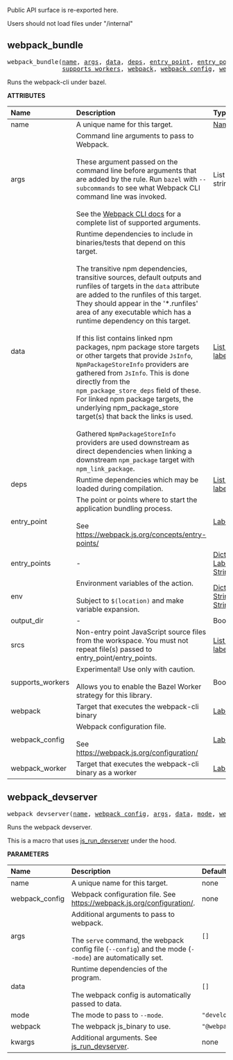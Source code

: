<!-- Generated with Stardoc: http://skydoc.bazel.build -->

Public API surface is re-exported here.

Users should not load files under "/internal"


<a id="webpack_bundle"></a>

## webpack_bundle

<pre>
webpack_bundle(<a href="#webpack_bundle-name">name</a>, <a href="#webpack_bundle-args">args</a>, <a href="#webpack_bundle-data">data</a>, <a href="#webpack_bundle-deps">deps</a>, <a href="#webpack_bundle-entry_point">entry_point</a>, <a href="#webpack_bundle-entry_points">entry_points</a>, <a href="#webpack_bundle-env">env</a>, <a href="#webpack_bundle-output_dir">output_dir</a>, <a href="#webpack_bundle-srcs">srcs</a>,
               <a href="#webpack_bundle-supports_workers">supports_workers</a>, <a href="#webpack_bundle-webpack">webpack</a>, <a href="#webpack_bundle-webpack_config">webpack_config</a>, <a href="#webpack_bundle-webpack_worker">webpack_worker</a>)
</pre>

Runs the webpack-cli under bazel.

**ATTRIBUTES**


| Name  | Description | Type | Mandatory | Default |
| :------------- | :------------- | :------------- | :------------- | :------------- |
| <a id="webpack_bundle-name"></a>name |  A unique name for this target.   | <a href="https://bazel.build/concepts/labels#target-names">Name</a> | required |  |
| <a id="webpack_bundle-args"></a>args |  Command line arguments to pass to Webpack.<br><br>These argument passed on the command line before arguments that are added by the rule. Run <code>bazel</code> with <code>--subcommands</code> to see what Webpack CLI command line was invoked.<br><br>See the [Webpack CLI docs](https://webpack.js.org/api/cli/) for a complete list of supported arguments.   | List of strings | optional | <code>[]</code> |
| <a id="webpack_bundle-data"></a>data |  Runtime dependencies to include in binaries/tests that depend on this target.<br><br>    The transitive npm dependencies, transitive sources, default outputs and runfiles of targets in the <code>data</code> attribute     are added to the runfiles of this target. They should appear in the '*.runfiles' area of any executable which has     a runtime dependency on this target.<br><br>    If this list contains linked npm packages, npm package store targets or other targets that provide <code>JsInfo</code>,     <code>NpmPackageStoreInfo</code> providers are gathered from <code>JsInfo</code>. This is done directly from the     <code>npm_package_store_deps</code> field of these. For linked npm package targets, the underlying npm_package_store     target(s) that back the links is used.<br><br>    Gathered <code>NpmPackageStoreInfo</code> providers are used downstream as direct dependencies when linking a downstream     <code>npm_package</code> target with <code>npm_link_package</code>.   | <a href="https://bazel.build/concepts/labels">List of labels</a> | optional | <code>[]</code> |
| <a id="webpack_bundle-deps"></a>deps |  Runtime dependencies which may be loaded during compilation.   | <a href="https://bazel.build/concepts/labels">List of labels</a> | optional | <code>[]</code> |
| <a id="webpack_bundle-entry_point"></a>entry_point |  The point or points where to start the application bundling process.<br><br>See https://webpack.js.org/concepts/entry-points/   | <a href="https://bazel.build/concepts/labels">Label</a> | optional | <code>None</code> |
| <a id="webpack_bundle-entry_points"></a>entry_points |  -   | <a href="https://bazel.build/rules/lib/dict">Dictionary: Label -> String</a> | optional | <code>{}</code> |
| <a id="webpack_bundle-env"></a>env |  Environment variables of the action.<br><br>        Subject to <code>$(location)</code> and make variable expansion.   | <a href="https://bazel.build/rules/lib/dict">Dictionary: String -> String</a> | optional | <code>{}</code> |
| <a id="webpack_bundle-output_dir"></a>output_dir |  -   | Boolean | optional | <code>False</code> |
| <a id="webpack_bundle-srcs"></a>srcs |  Non-entry point JavaScript source files from the workspace. You must not repeat file(s) passed to entry_point/entry_points.   | <a href="https://bazel.build/concepts/labels">List of labels</a> | optional | <code>[]</code> |
| <a id="webpack_bundle-supports_workers"></a>supports_workers |  Experimental! Use only with caution.<br><br>Allows you to enable the Bazel Worker strategy for this library.   | Boolean | optional | <code>False</code> |
| <a id="webpack_bundle-webpack"></a>webpack |  Target that executes the webpack-cli binary   | <a href="https://bazel.build/concepts/labels">Label</a> | optional | <code>@webpack//:webpack</code> |
| <a id="webpack_bundle-webpack_config"></a>webpack_config |  Webpack configuration file.<br><br>See https://webpack.js.org/configuration/   | <a href="https://bazel.build/concepts/labels">Label</a> | optional | <code>None</code> |
| <a id="webpack_bundle-webpack_worker"></a>webpack_worker |  Target that executes the webpack-cli binary as a worker   | <a href="https://bazel.build/concepts/labels">Label</a> | optional | <code>@webpack//:worker</code> |


<a id="webpack_devserver"></a>

## webpack_devserver

<pre>
webpack_devserver(<a href="#webpack_devserver-name">name</a>, <a href="#webpack_devserver-webpack_config">webpack_config</a>, <a href="#webpack_devserver-args">args</a>, <a href="#webpack_devserver-data">data</a>, <a href="#webpack_devserver-mode">mode</a>, <a href="#webpack_devserver-webpack">webpack</a>, <a href="#webpack_devserver-kwargs">kwargs</a>)
</pre>

Runs the webpack devserver.

This is a macro that uses
[js_run_devserver](https://github.com/aspect-build/rules_js/blob/main/docs/js_run_devserver.md)
under the hood.


**PARAMETERS**


| Name  | Description | Default Value |
| :------------- | :------------- | :------------- |
| <a id="webpack_devserver-name"></a>name |  A unique name for this target.   |  none |
| <a id="webpack_devserver-webpack_config"></a>webpack_config |  Webpack configuration file. See https://webpack.js.org/configuration/.   |  none |
| <a id="webpack_devserver-args"></a>args |  Additional arguments to pass to webpack.<br><br>The <code>serve</code> command, the webpack config file (<code>--config</code>) and the mode (<code>--mode</code>) are automatically set.   |  <code>[]</code> |
| <a id="webpack_devserver-data"></a>data |  Runtime dependencies of the program.<br><br>The webpack config is automatically passed to data.   |  <code>[]</code> |
| <a id="webpack_devserver-mode"></a>mode |  The mode to pass to <code>--mode</code>.   |  <code>"development"</code> |
| <a id="webpack_devserver-webpack"></a>webpack |  The webpack js_binary to use.   |  <code>"@webpack//:webpack"</code> |
| <a id="webpack_devserver-kwargs"></a>kwargs |  Additional arguments. See [js_run_devserver](https://github.com/aspect-build/rules_js/blob/main/docs/js_run_devserver.md).   |  none |


